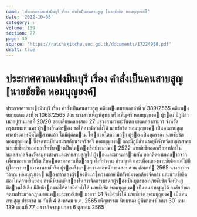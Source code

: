```yaml
---
name: 'ประกาศศาลแพ่งมีนบุรี เรื่อง คำสั่งเป็นคนสาบสูญ [นายชัยชิต หอมบุญยงค์]'
date: '2022-10-05'
category: ง
volume: 139
section: 77
page: 30
source: 'https://ratchakitcha.soc.go.th/documents/17224958.pdf'
draft: true
---
```


# ประกาศศาลแพ่งมีนบุรี เรื่อง คำสั่งเป็นคนสาบสูญ [นายชัยชิต หอมบุญยงค์]

ประกาศศาลแพงมีนบุรี เรื่อง คําสั่งเป็นคนสาบสูญ คดีแพงหมายเลขดําที่ พ 389/2565 คดีแพงหมายเลขแดงที่ พ 1068/2565 ด้วย นางสาวเพ็ญพิศุทธ หรือเพ็ญศรี หอมบุญยงค ผู้รอง มีภูมิลําเนาอยู่บ้านเลขที่ 20/20 ซอยเลียบคลองสอง 27 แขวงสามวาตะวันตก เขตคลองสามวา จังหวัดกรุงเทพมหานคร ผู้รองยื่นคํารอง ขอให้ศาลมีคําสั่งให้ นายชัยชิต หอมบุญยงค เป็นคนสาบสูญ ศาลประกาศนัดไตสวนแล้ว ไม่มีผู้คัดคาน ไตสวนได้ความวา ผู้รองเป็นบุตรของ นายชัยชิต หอมบุญยงค ซึ่งจดทะเบียนสมรสกับนางจรัสศรี หอมบุญยงค และมีภูมิลําเนาอยู่ที่จังหวัดสมุทรสาคร นายชัยชิตประกอบอาชีพรับจางเป็นไตกงเรือประมาณป 2522 นายชัยชิตออกเรือหาปลาในทะเลสากลจังหวัดสมุทรสาครและหายสาบสูญไป ผู้รองและมารดารวมกัน ออกติดตามหาขาวจากเพื่อนของนายชัยชิต สืบคนตามสถานที่ตาง ๆ ทั้งที่ทํางาน บ้านญาติ และเพื่อนของนายชัยชิต แต่ไม่มีผู้ใดทราบขาวของนายชัยชิต ผู้รองจึงแจงความต่อพนักงานสอบสวน ต่อมาป 2565 นางสาวอรวรรณ หอมบุญยงค นองสาวของผู้รองถึงแกความตาย มีทรัพย์มรดกต้องจัดการ และนายชัยชิตต้องให้ความยินยอม กรณีมีเหตุขัดของในการจัดการมรดกผู้รองเป็นบุตรของนายชัยชิต จึงเป็นผู้มีสวนได้เสีย มีสิทธิรองขอให้ศาลมีคําสั่งให้ นายชัยชิต หอมบุญยงค เป็นคนสาบสูญได้ อาศัยอํานาจตามประมวลกฎหมายแพงและพาณิชย มาตรา 61 จึงมีคําสั่งให้ นายชัยชิต หอมบุญยงค เป็นคนสาบสูญ ประกาศ ณ วันที่ 4 สิงหาคม พ.ศ. 2565 เพ็ญพรรณ นิยมทอง ผู้พิพากษา ้ หนา 30 ่ เลม 139 ตอนที่ 77 ง ราชกิจจานุเบกษา 6 ตุลาคม 2565
